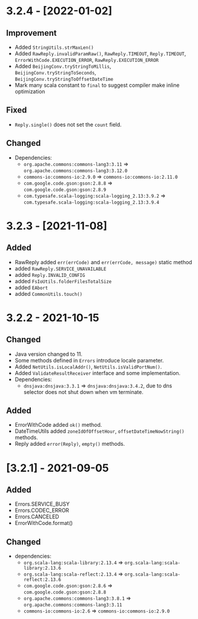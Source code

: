 # 3.2.4 - [2022-01-02]
## Improvement
- Added `StringUtils.strMaxLen()`
- Added `RawReply.invalidParamRaw()`, `RawReply.TIMEOUT`, `Reply.TIMEOUT`, `ErrorWithCode.EXECUTION_ERROR`, `RawReply.EXECUTION_ERROR`
- Added `BeijingConv.tryStringToMillis`, `BeijingConv.tryStringToSeconds`, `BeijingConv.tryStringToOffsetDateTime`
- Mark many scala constant to `final` to suggest compiler make inline optimization

## Fixed
- `Reply.single()` does not set the `count` field.
## Changed
- Dependencies:
  - `org.apache.commons:commons-lang3:3.11` => `org.apache.commons:commons-lang3:3.12.0`
  - `commons-io:commons-io:2.9.0` => `commons-io:commons-io:2.11.0`
  - `com.google.code.gson:gson:2.8.8` => `com.google.code.gson:gson:2.8.9`
  - `com.typesafe.scala-logging:scala-logging_2.13:3.9.2` => `com.typesafe.scala-logging:scala-logging_2.13:3.9.4`

# 3.2.3 - [2021-11-08]
## Added
- RawReply added `err(errCode)` and `err(errCode, message)` static method
- added `RawReply.SERVICE_UNAVAILABLE`
- added `Reply.INVALID_CONFIG`
- added `FsIoUtils.folderFilesTotalSize`
- added `EAbort`
- added `CommonUtils.touch()`

# 3.2.2 - 2021-10-15
## Changed
- Java version changed to 11.
- Some methods defined in `Errors` introduce locale parameter.
- Added `NetUtils.isLocalAddr()`, `NetUtils.isValidPortNum()`.
- Added `ValidateResultReceiver` interface and some implementation.
- Dependencies:
  - `dnsjava:dnsjava:3.3.1` => `dnsjava:dnsjava:3.4.2`, due to dns selector does not shut down when vm terminate.

## Added
- ErrorWithCode added `ok()` method.
- DateTimeUtils added `zoneIdOfOffsetHour`, `offsetDateTimeNowString()` methods.
- Reply added `error(Reply)`, `empty()` methods.

# [3.2.1] - 2021-09-05

## Added
- Errors.SERVICE_BUSY
- Errors.CODEC_ERROR
- Errors.CANCELED
- ErrorWithCode.format()

## Changed
- dependencies:
    - `org.scala-lang:scala-library:2.13.4` => `org.scala-lang:scala-library:2.13.6`
    - `org.scala-lang:scala-reflect:2.13.4` => `org.scala-lang:scala-reflect:2.13.6`
    - `com.google.code.gson:gson:2.8.6` => `com.google.code.gson:gson:2.8.8`
    - `org.apache.commons:commons-lang3:3.8.1` => `org.apache.commons:commons-lang3:3.11`
    - `commons-io:commons-io:2.6` => `commons-io:commons-io:2.9.0`    
